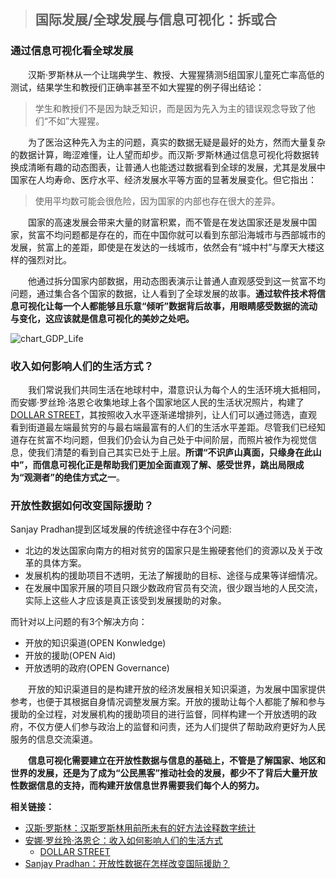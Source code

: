 > ## 国际发展/全球发展与信息可视化：拆或合

### 通过信息可视化看全球发展

&emsp;&emsp;汉斯·罗斯林从一个让瑞典学生、教授、大猩猩猜测5组国家儿童死亡率高低的测试，结果学生和教授们正确率甚至不如大猩猩的例子得出结论：

> 学生和教授们不是因为缺乏知识，而是因为先入为主的错误观念导致了他们“不如”大猩猩。

&emsp;&emsp;为了医治这种先入为主的问题，真实的数据无疑是最好的处方，然而大量复杂的数据计算，晦涩难懂，让人望而却步。而汉斯·罗斯林通过信息可视化将数据转换成清晰有趣的动态图表，让普通人也能透过数据看到全球的发展，尤其是发展中国家在人均寿命、医疗水平、经济发展水平等方面的显著发展变化。但它指出：

> 使用平均数可能会很危险，因为国家的内部也存在很大的差异。

&emsp;&emsp;国家的高速发展会带来大量的财富积累，而不管是在发达国家还是发展中国家，贫富不均问题都是存在的，而在中国你就可以看到东部沿海城市与西部城市的发展，贫富上的差距，即使是在发达的一线城市，依然会有“城中村”与摩天大楼这样的强烈对比。

&emsp;&emsp;他通过拆分国家内部数据，用动态图表演示让普通人直观感受到这一贫富不均问题，通过集合各个国家的数据，让人看到了全球发展的故事。**通过软件技术将信息可视化让每一个人都能够且乐意“倾听”数据背后故事，用眼睛感受数据的流动与变化，这应该就是信息可视化的美妙之处吧。**

![chart_GDP_Life](https://static.oschina.net/uploads/space/2015/1120/161151_jiCA_2359467.png)

### 收入如何影响人们的生活方式？

&emsp;&emsp;我们常说我们共同生活在地球村中，潜意识认为每个人的生活环境大抵相同，而安娜·罗丝玲·洛恩仑收集地球上各个国家地区人民的生活状况照片，构建了[DOLLAR STREET](https://www.gapminder.org/dollar-street/matrix)，其按照收入水平逐渐递增排列，让人们可以通过筛选，直观看到街道最左端最贫穷的与最右端最富有的人们的生活水平差距。尽管我们已经知道存在贫富不均问题，但我们仍会认为自己处于中间阶层，而照片被作为视觉信息，使我们清楚的看到自己其实已处于上层。**所谓“不识庐山真面，只缘身在此山中”，而信息可视化正是帮助我们更加全面直观了解、感受世界，跳出局限成为“观测者”的绝佳方式之一**。

### 开放性数据如何改变国际援助？

Sanjay Pradhan提到区域发展的传统途径中存在3个问题:

- 北边的发达国家向南方的相对贫穷的国家只是生搬硬套他们的资源以及关于改革的具体方案。
- 发展机构的援助项目不透明，无法了解援助的目标、途径与成果等详细情况。
- 在发展中国家开展的项目只跟少数政府官员有交流，很少跟当地的人民交流，实际上这些人才应该是真正该受到发展援助的对象。

而针对以上问题的有3个解决方向：

- 开放的知识渠道(OPEN Konwledge)
- 开放的援助(OPEN Aid)
- 开放透明的政府(OPEN Governance)

&emsp;&emsp;开放的知识渠道目的是构建开放的经济发展相关知识渠道，为发展中国家提供参考，也便于其根据自身情况调整发展方案。开放的援助让每个人都能了解和参与援助的全过程，对发展机构的援助项目的进行监督，同样构建一个开放透明的政府，不仅方便人们参与政治上的监督和问责，还为人们提供了帮助政府更好为人民服务的信息交流渠道。

&emsp;&emsp;**信息可视化需要建立在开放性数据与信息的基础上，不管是了解国家、地区和世界的发展，还是为了成为“公民黑客”推动社会的发展，都少不了背后大量开放性数据信息的支持，而构建开放信息世界需要我们每个人的努力。**

**相关链接：**
- [汉斯·罗斯林：汉斯罗斯林用前所未有的好方法诠释数字统计](https://www.ted.com/talks/hans_rosling_shows_the_best_stats_you_ve_ever_seen?&language=zh-cn)
- [安娜·罗丝玲·洛恩仑：收入如何影响人们的生活方式](https://www.ted.com/talks/anna_rosling_ronnlund_see_how_the_rest_of_the_world_lives_organized_by_income?&language=zh-cn)
    - [DOLLAR STREET](https://www.gapminder.org/dollar-street/matrix)
- [Sanjay Pradhan：开放性数据在怎样改变国际援助？](https://www.ted.com/talks/sanjay_pradhan_how_open_data_is_changing_international_aid?language=zh-cn)
